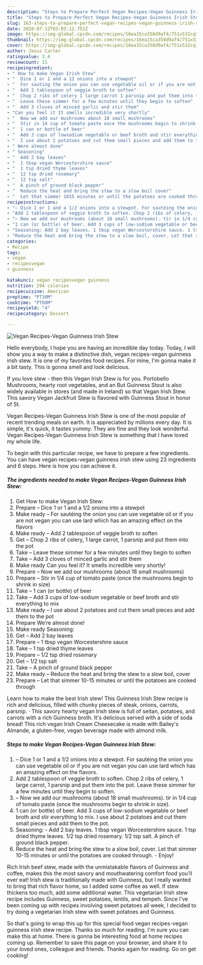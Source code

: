 ```yaml
---
description: "Steps to Prepare Perfect Vegan Recipes-Vegan Guinness Irish Stew"
title: "Steps to Prepare Perfect Vegan Recipes-Vegan Guinness Irish Stew"
slug: 163-steps-to-prepare-perfect-vegan-recipes-vegan-guinness-irish-stew
date: 2020-07-12T03:03:12.751Z
image: https://img-global.cpcdn.com/recipes/16ea15ca358d9af4/751x532cq70/vegan-recipes-vegan-guinness-irish-stew-recipe-main-photo.jpg
thumbnail: https://img-global.cpcdn.com/recipes/16ea15ca358d9af4/751x532cq70/vegan-recipes-vegan-guinness-irish-stew-recipe-main-photo.jpg
cover: https://img-global.cpcdn.com/recipes/16ea15ca358d9af4/751x532cq70/vegan-recipes-vegan-guinness-irish-stew-recipe-main-photo.jpg
author: Jesus Carter
ratingvalue: 3.4
reviewcount: 11
recipeingredient:
- " How to make Vegan Irish Stew"
- "  Dice 1 or 1 and a 12 onions into a stewpot"
- "  For sauting the onion you can use vegetable oil or if you are not vegan you can use lard which has an amazing effect on the flavors"
- "  Add 2 tablespoon of veggie broth to soften"
- "  Chop 2 ribs of celery 1 large carrot 1 parsnip and put them into the pot"
- "  Leave these simmer for a few minutes until they begin to soften"
- "  Add 3 cloves of minced garlic and stir them"
- "Can you feel it It smells incredible very shortly"
- "  Now we add our mushrooms about 18 small mushrooms"
- "  Stir in 14 cup of tomato paste once the mushrooms begin to shrink in size"
- "  1 can or bottle of beer"
- "  Add 3 cups of lowsodium vegetable or beef broth and stir everything to mix"
- "  I use about 2 potatoes and cut them small pieces and add them to the pot"
- " Were almost done"
- " Seasoning"
- "  Add 2 bay leaves"
- "  1 tbsp vegan Worcestershire sauce"
- "  1 tsp dried thyme leaves"
- "  12 tsp dried rosemary"
- "  12 tsp salt"
- "  A pinch of ground black pepper"
- "  Reduce the heat and bring the stew to a slow boil cover"
- "  Let that simmer 1015 minutes or until the potatoes are cooked through"
recipeinstructions:
- "– Dice 1 or 1 and a 1/2 onions into a stewpot. For sautéing the onion you can use vegetable oil or if you are not vegan you can use lard which has an amazing effect on the flavors."
- "Add 2 tablespoon of veggie broth to soften. Chop 2 ribs of celery, 1 large carrot, 1 parsnip and put them into the pot. Leave these simmer for a few minutes until they begin to soften."
- "– Now we add our mushrooms (about 18 small mushrooms). tir in 1/4 cup of tomato paste (once the mushrooms begin to shrink in size)."
- "1 can (or bottle) of beer. Add 3 cups of low-sodium vegetable or beef broth and stir everything to mix. I use about 2 potatoes and cut them small pieces and add them to the pot."
- "Seasoning: Add 2 bay leaves. 1 tbsp vegan Worcestershire sauce. 1 tsp dried thyme leaves. 1/2 tsp dried rosemary. 1/2 tsp salt. A pinch of ground black pepper."
- "Reduce the heat and bring the stew to a slow boil, cover. Let that simmer 10-15 minutes or until the potatoes are cooked through.  Enjoy!"
categories:
- Recipe
tags:
- vegan
- recipesvegan
- guinness

katakunci: vegan recipesvegan guinness 
nutrition: 294 calories
recipecuisine: American
preptime: "PT30M"
cooktime: "PT60M"
recipeyield: "4"
recipecategory: Dessert

---
```



![Vegan Recipes-Vegan Guinness Irish Stew](https://img-global.cpcdn.com/recipes/16ea15ca358d9af4/751x532cq70/vegan-recipes-vegan-guinness-irish-stew-recipe-main-photo.jpg)

Hello everybody, I hope you are having an incredible day today. Today, I will show you a way to make a distinctive dish, vegan recipes-vegan guinness irish stew. It is one of my favorites food recipes. For mine, I'm gonna make it a bit tasty. This is gonna smell and look delicious.

If you love stew - then this Vegan Irish Stew is for you. Portobello Mushrooms, hearty root vegetables, and an But Guinness Stout is also widely available in stores (and made in Ireland) so that Vegan Irish Stew. This savory Vegan Jackfruit Stew is flavored with Guinness Stout in honor of St.

Vegan Recipes-Vegan Guinness Irish Stew is one of the most popular of recent trending meals on earth. It is appreciated by millions every day. It is simple, it's quick, it tastes yummy. They are fine and they look wonderful. Vegan Recipes-Vegan Guinness Irish Stew is something that I have loved my whole life.


To begin with this particular recipe, we have to prepare a few ingredients. You can have vegan recipes-vegan guinness irish stew using 23 ingredients and 6 steps. Here is how you can achieve it.

<!--inarticleads1-->

##### The ingredients needed to make Vegan Recipes-Vegan Guinness Irish Stew:

1. Get  How to make Vegan Irish Stew:
1. Prepare  – Dice 1 or 1 and a 1/2 onions into a stewpot
1. Make ready  – For sautéing the onion you can use vegetable oil or if you are not vegan you can use lard which has an amazing effect on the flavors
1. Make ready  – Add 2 tablespoon of veggie broth to soften
1. Get  – Chop 2 ribs of celery, 1 large carrot, 1 parsnip and put them into the pot
1. Take  – Leave these simmer for a few minutes until they begin to soften
1. Take  – Add 3 cloves of minced garlic and stir them
1. Make ready Can you feel it? It smells incredible very shortly!
1. Prepare  – Now we add our mushrooms (about 18 small mushrooms)
1. Prepare  – Stir in 1/4 cup of tomato paste (once the mushrooms begin to shrink in size)
1. Take  – 1 can (or bottle) of beer
1. Take  – Add 3 cups of low-sodium vegetable or beef broth and stir everything to mix
1. Make ready  – I use about 2 potatoes and cut them small pieces and add them to the pot
1. Prepare  We’re almost done!
1. Make ready  Seasoning:
1. Get  – Add 2 bay leaves
1. Prepare  – 1 tbsp vegan Worcestershire sauce
1. Take  – 1 tsp dried thyme leaves
1. Prepare  – 1/2 tsp dried rosemary
1. Get  – 1/2 tsp salt
1. Take  – A pinch of ground black pepper
1. Make ready  – Reduce the heat and bring the stew to a slow boil, cover
1. Prepare  – Let that simmer 10-15 minutes or until the potatoes are cooked through


Learn how to make the best Irish stew! This Guinness Irish Stew recipe is rich and delicious, filled with chunky pieces of steak, onions, carrots, parsnip. · This savory hearty vegan Irish stew is full of seitan, potatoes, and carrots with a rich Guinness broth. It&#39;s delicious served with a side of soda bread! This rich vegan Irish Cream Cheesecake is made with Bailey&#39;s Almande, a gluten-free, vegan beverage made with almond milk. 

<!--inarticleads2-->

##### Steps to make Vegan Recipes-Vegan Guinness Irish Stew:

1. – Dice 1 or 1 and a 1/2 onions into a stewpot. For sautéing the onion you can use vegetable oil or if you are not vegan you can use lard which has an amazing effect on the flavors.
1. Add 2 tablespoon of veggie broth to soften. Chop 2 ribs of celery, 1 large carrot, 1 parsnip and put them into the pot. Leave these simmer for a few minutes until they begin to soften.
1. – Now we add our mushrooms (about 18 small mushrooms). tir in 1/4 cup of tomato paste (once the mushrooms begin to shrink in size).
1. 1 can (or bottle) of beer. Add 3 cups of low-sodium vegetable or beef broth and stir everything to mix. I use about 2 potatoes and cut them small pieces and add them to the pot.
1. Seasoning: - Add 2 bay leaves. 1 tbsp vegan Worcestershire sauce. 1 tsp dried thyme leaves. 1/2 tsp dried rosemary. 1/2 tsp salt. A pinch of ground black pepper.
1. Reduce the heat and bring the stew to a slow boil, cover. Let that simmer 10-15 minutes or until the potatoes are cooked through.  - Enjoy!


Rich Irish beef stew, made with the unmistakable flavors of Guinness and coffee, makes this the most savory and mouthwatering comfort food you&#39;ll ever eat! Irish stew is traditionally made with Guinness, but I really wanted to bring that rich flavor home, so I added some coffee as well. If stew thickens too much, add some additional water. This vegetarian Irish stew recipe includes Guinness, sweet potatoes, lentils, and tempeh. Since I&#39;ve been coming up with recipes involving sweet potatoes all week, I decided to try doing a vegetarian Irish stew with sweet potatoes and Guinness. 

So that's going to wrap this up for this special food vegan recipes-vegan guinness irish stew recipe. Thanks so much for reading. I'm sure you can make this at home. There is gonna be interesting food at home recipes coming up. Remember to save this page on your browser, and share it to your loved ones, colleague and friends. Thanks again for reading. Go on get cooking!
